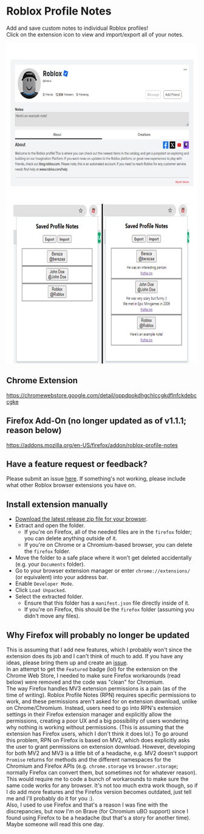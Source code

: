# Roblox Profile Notes  

Add and save custom notes to individual Roblox profiles!  
Click on the extension icon to view and import/export all of your notes.

<img src="./images/example.png" height=420px></img>
<img src="./images/popup.png" height=420px></img>

## Chrome Extension
https://chromewebstore.google.com/detail/oppdpokdhgchlccgkdflnfckdebccgke

## Firefox Add-On (no longer updated as of v1.1.1; reason below)
https://addons.mozilla.org/en-US/firefox/addon/roblox-profile-notes

## Have a feature request or feedback?
Please submit an issue [here](https://github.com/charleskimbac/roblox-profile-notes/issues). If something's not working, please include what other Roblox browser extensions you have on.

## Install extension manually
- [Download the latest release zip file for your browser](https://github.com/charleskimbac/roblox-profile-notes/releases).
- Extract and open the folder.
  - If you're on Firefox, all of the needed files are in the `firefox` folder; you can delete anything outside of it.
  - If you're on Chrome or a Chromium-based browser, you can delete the `firefox` folder.
- Move the folder to a safe place where it won't get deleted accidentally (e.g. your `Documents` folder).
- Go to your browser extension manager or enter `chrome://extensions/` (or equivalent) into your address bar.
- Enable `Developer Mode`.
- Click `Load Unpacked`.
- Select the extracted folder.
  - Ensure that this folder has a `manifest.json` file directly inside of it.
  - If you're on Firefox, this should be the `firefox` folder (assuming you didn't move any files).

## Why Firefox will probably no longer be updated
This is assuming that I add new features, which I probably won't since the extension does its job and I can't think of much to add. If you have any ideas, please bring them up and create an [issue](https://github.com/charleskimbac/roblox-profile-notes/issues).  
In an attempt to get the `Featured` badge (lol) for the extension on the Chrome Web Store, I needed to make sure Firefox workarounds (read below) were removed and the code was "clean" for Chromium.    
The way Firefox handles MV3 extension permissions is a pain (as of the time of writing). Roblox Profile Notes (RPN) requires specific permissions to work, and these permissions aren't asked for on extension download, unlike on Chrome/Chromium. Instead, users need to go into RPN's extension settings in their Firefox extension manager and explicitly allow the permissions, creating a poor UX and a big possibility of users wondering why nothing is working without permissions. (This is assuming that the extension has Firefox users, which I don't think it does lol.) To go around this problem, RPN on Firefox is based on MV2, which does explicitly asks the user to grant permissions on extension download. However, developing for both MV2 and MV3 is a little bit of a headache, e.g. MV2 doesn't support `Promise` returns for methods and the different namespaces for the Chromium and Firefox APIs (e.g. `chrome.storage` vs `browser.storage`; normally Firefox can convert them, but sometimes not for whatever reason). This would require me to code a bunch of workarounds to make sure the same code works for any browser. It's not too much extra work though, so if I do add more features and the Firefox version becomes outdated, just tell me and I'll probably do it for you :).  
Also, I used to use Firefox and that's a reason I was fine with the discrepancies, but now I'm on Brave (for Chromium uBO support) since I found using Firefox to be a headache (but that's a story for another time).  
Maybe someone will read this one day.

